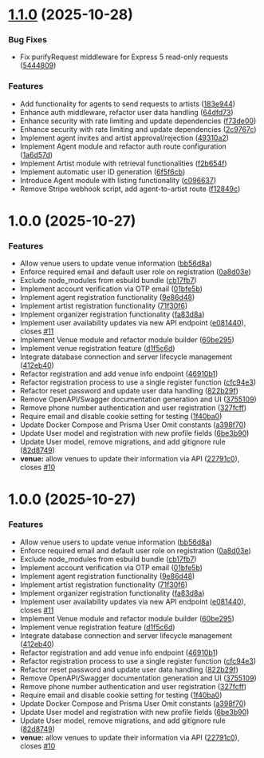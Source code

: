# [1.1.0](https://github.com/shaishab316/getavails-server/compare/v1.0.0...v1.1.0) (2025-10-28)


### Bug Fixes

* Fix purifyRequest middleware for Express 5 read-only requests ([5444809](https://github.com/shaishab316/getavails-server/commit/54448098935d673ed38af6833b3f32f0b2717904))


### Features

* Add functionality for agents to send requests to artists ([183e944](https://github.com/shaishab316/getavails-server/commit/183e94404f4c87344735087d47baf21f251136f8))
* Enhance auth middleware, refactor user data handling ([64dfd73](https://github.com/shaishab316/getavails-server/commit/64dfd735107b6d3d4bb889512cf527a2e6da28d7))
* Enhance security with rate limiting and update dependencies ([f73de00](https://github.com/shaishab316/getavails-server/commit/f73de006bb26d58f1cbb1bbb79ec43d156491231))
* Enhance security with rate limiting and update dependencies ([2c9767c](https://github.com/shaishab316/getavails-server/commit/2c9767c48d4031967c57c846a228188209ae9d72))
* Implement agent invites and artist approval/rejection ([49310a2](https://github.com/shaishab316/getavails-server/commit/49310a270b1f366ac2ec44653db9ed6f86d7b6d4))
* Implement Agent module and refactor auth route configuration ([1a6d57d](https://github.com/shaishab316/getavails-server/commit/1a6d57da3131e322cbb50611b164123f64351cfc))
* Implement Artist module with retrieval functionalities ([f2b654f](https://github.com/shaishab316/getavails-server/commit/f2b654fb5f3a575983bd63d9239dd63b5de8effb))
* Implement automatic user ID generation ([6f5f6cb](https://github.com/shaishab316/getavails-server/commit/6f5f6cb4037bc5a5458cdcccb2c00c64a76b0b33))
* Introduce Agent module with listing functionality ([c096637](https://github.com/shaishab316/getavails-server/commit/c096637bf140605ec7d4fd2e1ff3d74601379d34))
* Remove Stripe webhook script, add agent-to-artist route ([f12849c](https://github.com/shaishab316/getavails-server/commit/f12849c5610597e61ce4c323fd1a958f3a57967c))

# 1.0.0 (2025-10-27)


### Features

* Allow venue users to update venue information ([bb56d8a](https://github.com/shaishab316/getavails-server/commit/bb56d8ab1369653171735c9faef51989fa966557))
* Enforce required email and default user role on registration ([0a8d03e](https://github.com/shaishab316/getavails-server/commit/0a8d03e8b490f6b8c7d7921701015e09fca14da5))
* Exclude node_modules from esbuild bundle ([cb17fb7](https://github.com/shaishab316/getavails-server/commit/cb17fb79e2a4e2b9900fef38221152857e9920fb))
* Implement account verification via OTP email ([01bfe5b](https://github.com/shaishab316/getavails-server/commit/01bfe5b45ea25cbff1246090b95be62ba4694773))
* Implement agent registration functionality ([9e86d48](https://github.com/shaishab316/getavails-server/commit/9e86d481be37f3f75b7de7f8ec4291d9bf530b2a))
* Implement artist registration functionality ([71f30f6](https://github.com/shaishab316/getavails-server/commit/71f30f626ef453390f43c5c85784268bb80229c2))
* Implement organizer registration functionality ([fa83d8a](https://github.com/shaishab316/getavails-server/commit/fa83d8a272ac975574573a6a97a21d1e343557e3))
* Implement user availability updates via new API endpoint ([e081440](https://github.com/shaishab316/getavails-server/commit/e081440005abc43b6f66381a9a8e512083024eb4)), closes [#11](https://github.com/shaishab316/getavails-server/issues/11)
* Implement Venue module and refactor module builder ([60be295](https://github.com/shaishab316/getavails-server/commit/60be2957de71565b4a3ed882e849f39e586e8618))
* Implement venue registration feature ([d1f5c6d](https://github.com/shaishab316/getavails-server/commit/d1f5c6d044c0f9d7c216731908420cb7d9a48370))
* Integrate database connection and server lifecycle management ([412eb40](https://github.com/shaishab316/getavails-server/commit/412eb40aca140f9dee9c4013cfc1c42c36034627))
* Refactor registration and add venue info endpoint ([46910b1](https://github.com/shaishab316/getavails-server/commit/46910b1b3500ce499a0d18395563c1f0389a8723))
* Refactor registration process to use a single register function ([cfc94e3](https://github.com/shaishab316/getavails-server/commit/cfc94e3a45f164a1107081b1bee372205ca4714c))
* Refactor reset password and update user data handling ([822b29f](https://github.com/shaishab316/getavails-server/commit/822b29fc71bbf38e7ac6496a39f70486db4e9c64))
* Remove OpenAPI/Swagger documentation generation and UI ([3755109](https://github.com/shaishab316/getavails-server/commit/3755109676df848a81cb5c84c30d342d401b12db))
* Remove phone number authentication and user registration ([327fcff](https://github.com/shaishab316/getavails-server/commit/327fcff4e3096c6cdeac2d348806ae1aa371ba73))
* Require email and disable cookie setting for testing ([1f40ba0](https://github.com/shaishab316/getavails-server/commit/1f40ba054118a451fe929e7102af2426f49a69a3))
* Update Docker Compose and Prisma User Omit constants ([a398f70](https://github.com/shaishab316/getavails-server/commit/a398f70c48a195b768cbc7fb4709df99e0654642))
* Update User model and registration with new profile fields ([6be3b90](https://github.com/shaishab316/getavails-server/commit/6be3b905f3931933709e28052114917afe60917c))
* Update User model, remove migrations, and add gitignore rule ([82d8749](https://github.com/shaishab316/getavails-server/commit/82d8749b3716403189912a2865ade8e6a4a6d97c))
* **venue:** allow venues to update their information via API ([22791c0](https://github.com/shaishab316/getavails-server/commit/22791c099f22e34b996f813f5da1215f574b47bc)), closes [#10](https://github.com/shaishab316/getavails-server/issues/10)

# 1.0.0 (2025-10-27)


### Features

* Allow venue users to update venue information ([bb56d8a](https://github.com/Alpha-Bytes-Department/getavails-server/commit/bb56d8ab1369653171735c9faef51989fa966557))
* Enforce required email and default user role on registration ([0a8d03e](https://github.com/Alpha-Bytes-Department/getavails-server/commit/0a8d03e8b490f6b8c7d7921701015e09fca14da5))
* Exclude node_modules from esbuild bundle ([cb17fb7](https://github.com/Alpha-Bytes-Department/getavails-server/commit/cb17fb79e2a4e2b9900fef38221152857e9920fb))
* Implement account verification via OTP email ([01bfe5b](https://github.com/Alpha-Bytes-Department/getavails-server/commit/01bfe5b45ea25cbff1246090b95be62ba4694773))
* Implement agent registration functionality ([9e86d48](https://github.com/Alpha-Bytes-Department/getavails-server/commit/9e86d481be37f3f75b7de7f8ec4291d9bf530b2a))
* Implement artist registration functionality ([71f30f6](https://github.com/Alpha-Bytes-Department/getavails-server/commit/71f30f626ef453390f43c5c85784268bb80229c2))
* Implement organizer registration functionality ([fa83d8a](https://github.com/Alpha-Bytes-Department/getavails-server/commit/fa83d8a272ac975574573a6a97a21d1e343557e3))
* Implement user availability updates via new API endpoint ([e081440](https://github.com/Alpha-Bytes-Department/getavails-server/commit/e081440005abc43b6f66381a9a8e512083024eb4)), closes [#11](https://github.com/Alpha-Bytes-Department/getavails-server/issues/11)
* Implement Venue module and refactor module builder ([60be295](https://github.com/Alpha-Bytes-Department/getavails-server/commit/60be2957de71565b4a3ed882e849f39e586e8618))
* Implement venue registration feature ([d1f5c6d](https://github.com/Alpha-Bytes-Department/getavails-server/commit/d1f5c6d044c0f9d7c216731908420cb7d9a48370))
* Integrate database connection and server lifecycle management ([412eb40](https://github.com/Alpha-Bytes-Department/getavails-server/commit/412eb40aca140f9dee9c4013cfc1c42c36034627))
* Refactor registration and add venue info endpoint ([46910b1](https://github.com/Alpha-Bytes-Department/getavails-server/commit/46910b1b3500ce499a0d18395563c1f0389a8723))
* Refactor registration process to use a single register function ([cfc94e3](https://github.com/Alpha-Bytes-Department/getavails-server/commit/cfc94e3a45f164a1107081b1bee372205ca4714c))
* Refactor reset password and update user data handling ([822b29f](https://github.com/Alpha-Bytes-Department/getavails-server/commit/822b29fc71bbf38e7ac6496a39f70486db4e9c64))
* Remove OpenAPI/Swagger documentation generation and UI ([3755109](https://github.com/Alpha-Bytes-Department/getavails-server/commit/3755109676df848a81cb5c84c30d342d401b12db))
* Remove phone number authentication and user registration ([327fcff](https://github.com/Alpha-Bytes-Department/getavails-server/commit/327fcff4e3096c6cdeac2d348806ae1aa371ba73))
* Require email and disable cookie setting for testing ([1f40ba0](https://github.com/Alpha-Bytes-Department/getavails-server/commit/1f40ba054118a451fe929e7102af2426f49a69a3))
* Update Docker Compose and Prisma User Omit constants ([a398f70](https://github.com/Alpha-Bytes-Department/getavails-server/commit/a398f70c48a195b768cbc7fb4709df99e0654642))
* Update User model and registration with new profile fields ([6be3b90](https://github.com/Alpha-Bytes-Department/getavails-server/commit/6be3b905f3931933709e28052114917afe60917c))
* Update User model, remove migrations, and add gitignore rule ([82d8749](https://github.com/Alpha-Bytes-Department/getavails-server/commit/82d8749b3716403189912a2865ade8e6a4a6d97c))
* **venue:** allow venues to update their information via API ([22791c0](https://github.com/Alpha-Bytes-Department/getavails-server/commit/22791c099f22e34b996f813f5da1215f574b47bc)), closes [#10](https://github.com/Alpha-Bytes-Department/getavails-server/issues/10)
